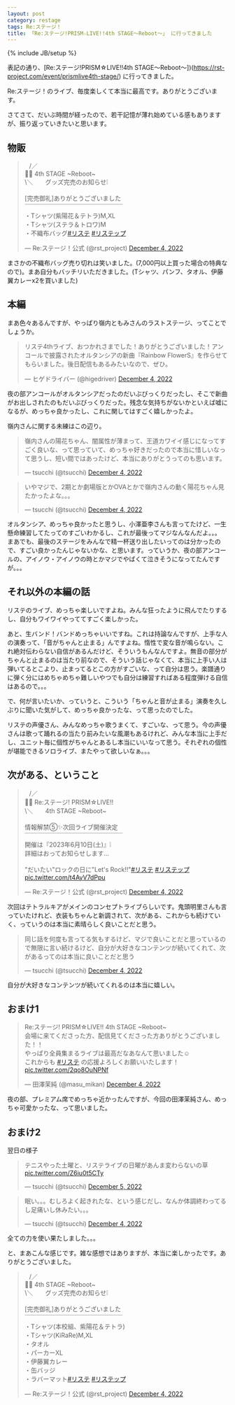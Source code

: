 ```yaml
---
layout: post
category: restage
tags: Re:ステージ！
title: 「Re:ステージ!PRISM☆LIVE!!4th STAGE～Reboot～」 に行ってきました
---
```

{% include JB/setup %}

表記の通り、[Re:ステージ!PRISM☆LIVE!!4th STAGE～Reboot～])(https://rst-project.com/event/prismlive4th-stage/) に行ってきました。

Re:ステージ！のライブ、毎度楽しくて本当に最高です。ありがとうございます。

さてさて、だいぶ時間が経ったので、若干記憶が薄れ始めている感もありますが、振り返っていきたいと思います。

## 物販

<blockquote class="twitter-tweet" data-conversation="none"><p lang="ja" dir="ltr">⠀/／<br>👺📢 4th STAGE ~Reboot~<br> \＼　　グッズ完売のお知らせ❕<br><br>[完売御礼]ありがとうございました<br>￣￣￣￣￣￣￣￣￣￣￣￣￣￣￣￣<br>・Tシャツ(紫陽花＆テトラ)M,XL<br>・Tシャツ(ステラ＆トロワ)M<br>・不織布バッグ<a href="https://twitter.com/hashtag/%E3%83%AA%E3%82%B9%E3%83%86?src=hash&amp;ref_src=twsrc%5Etfw">#リステ</a> <a href="https://twitter.com/hashtag/%E3%83%AA%E3%82%B9%E3%83%86%E3%83%83%E3%83%97?src=hash&amp;ref_src=twsrc%5Etfw">#リステップ</a></p>&mdash; Re:ステージ！公式 (@rst_project) <a href="https://twitter.com/rst_project/status/1599264230599184386?ref_src=twsrc%5Etfw">December 4, 2022</a></blockquote> <script async src="https://platform.twitter.com/widgets.js" charset="utf-8"></script>

まさかの不織布バッグ売り切れは笑いました。(7,000円以上買った場合の特典なので)。まあ自分もバッチリいただきました。(Tシャツ、パンフ、タオル、伊藤翼カレーx2を買いました)

## 本編

まあ色々あるんですが、やっぱり嶺内ともみさんのラストステージ、ってことでしょうか。

<blockquote class="twitter-tweet"><p lang="ja" dir="ltr">リステ4thライブ、おつかれさまでした！ありがとうございました！アンコールで披露されたオルタンシアの新曲『Rainbow FlowerS』を作らせてもらいました。後日配信もあるみたいなので、ぜひ。</p>&mdash; ヒゲドライバー (@higedriver) <a href="https://twitter.com/higedriver/status/1599374022319673344?ref_src=twsrc%5Etfw">December 4, 2022</a></blockquote> <script async src="https://platform.twitter.com/widgets.js" charset="utf-8"></script>

夜の部アンコールがオルタンシアだったのだいぶびっくりだったし、そこで新曲がお出しされたのもだいぶびっくりだった。残念な気持ちがないかといえば嘘になるが、めっちゃ良かったし、これに関してはすごく嬉しかったよ。

嶺内さんに関する未練はこの辺り。

<blockquote class="twitter-tweet"><p lang="ja" dir="ltr">嶺内さんの陽花ちゃん、闇属性が薄まって、王道カワイイ感じになってすごく良いな、って思っていて、めっちゃ好きだったので本当に惜しいなって思うし、短い間ではあったけど、本当にありがとうってのも思います。</p>&mdash; tsucchi (@tsucchi) <a href="https://twitter.com/tsucchi/status/1599433737028395010?ref_src=twsrc%5Etfw">December 4, 2022</a></blockquote> <script async src="https://platform.twitter.com/widgets.js" charset="utf-8"></script>

<blockquote class="twitter-tweet" data-conversation="none"><p lang="ja" dir="ltr">いやマジで、2期とか劇場版とかOVAとかで嶺内さんの動く陽花ちゃん見たかったよな。。。</p>&mdash; tsucchi (@tsucchi) <a href="https://twitter.com/tsucchi/status/1599434488941248515?ref_src=twsrc%5Etfw">December 4, 2022</a></blockquote> <script async src="https://platform.twitter.com/widgets.js" charset="utf-8"></script>

オルタンシア、めっちゃ良かったと思うし、小澤亜李さんも言ってたけど、一生懸命練習してたってのすごいわかるし、これが最後ってマジなんなんだよ。。。
まあでも、最後のステージをみんなで精一杯送り出したいってのは分かったので、すごい良かったんじゃないかな、と思います。っていうか、夜の部アンコールの、アイノウ・アイノウの時とかマジでやばくて泣きそうになってたんですが。。。

## それ以外の本編の話

リステのライブ、めっちゃ楽しいですよね。みんな狂ったように飛んでたりするし、自分もワイワイやっててすごく楽しかった。

あと、生バンド！バンドめっちゃいいですね。これは持論なんですが、上手な人の演奏って、「音がちゃんと止まる」んですよね。惰性で変な音が鳴らない。これ絶対伝わらない自信があるんだけど、そういうもんなんですよ。無音の部分がちゃんと止まるのは当たり前なので、そういう話じゃなくて、本当に上手い人は弾いてるとこより、止まってるとこの方がすごいな、って自分は思う。楽譜通りに弾く分にはめちゃめちゃ難しいやつでも自分は練習すればある程度弾ける自信はあるので。。。

で、何が言いたいか、っていうと、こういう「ちゃんと音が止まる」演奏を久しぶりに聞いた気がして、めっちゃ良かったな、って思ったのでした。

リステの声優さん、みんなめっちゃ歌うまくて、すごいな、って思う。今の声優さんは歌って踊れるの当たり前みたいな風潮もあるけれど、みんな本当に上手だし、ユニット毎に個性がちゃんとあるし本当にいいなって思う。それぞれの個性が堪能できるソロライブ、またやって欲しいなぁ。。。

## 次がある、ということ

<blockquote class="twitter-tweet" data-conversation="none"><p lang="ja" dir="ltr">⠀/／<br>👺📢 Re:ステージ! PRISM☆LIVE!!<br> \＼　　4th STAGE ~Reboot~<br><br>情報解禁⑤✨次回ライブ開催決定<br>￣￣￣￣￣￣￣￣￣￣￣￣￣￣￣￣<br>開催は『2023年6月10日(土)』❕<br>詳細はおってお知らせします…<br><br>&quot;だいたい&quot;ロックの日に&quot;Let&#39;s Rock!!&quot;<a href="https://twitter.com/hashtag/%E3%83%AA%E3%82%B9%E3%83%86?src=hash&amp;ref_src=twsrc%5Etfw">#リステ</a> <a href="https://twitter.com/hashtag/%E3%83%AA%E3%82%B9%E3%83%86%E3%83%83%E3%83%97?src=hash&amp;ref_src=twsrc%5Etfw">#リステップ</a> <a href="https://t.co/t4AyV7dPpu">pic.twitter.com/t4AyV7dPpu</a></p>&mdash; Re:ステージ！公式 (@rst_project) <a href="https://twitter.com/rst_project/status/1599394252701605894?ref_src=twsrc%5Etfw">December 4, 2022</a></blockquote> <script async src="https://platform.twitter.com/widgets.js" charset="utf-8"></script>

次回はテトラルキアがメインのコンセプトライブらしいです。鬼頭明里さんも言っていたけれど、衣装もちゃんと新調されて、次がある、これからも続けていく、っていうのは本当に素晴らしく良いことだと思う。

<blockquote class="twitter-tweet"><p lang="ja" dir="ltr">同じ話を何度も言ってる気もするけど、マジで良いことだと思っているので無限に言い続けるけど、自分が大好きなコンテンツが続いてくれて、次があるってのは本当に良いことだと思う</p>&mdash; tsucchi (@tsucchi) <a href="https://twitter.com/tsucchi/status/1599428873514815488?ref_src=twsrc%5Etfw">December 4, 2022</a></blockquote> <script async src="https://platform.twitter.com/widgets.js" charset="utf-8"></script>

自分が大好きなコンテンツが続いてくれるのは本当に嬉しい。

## おまけ1

<blockquote class="twitter-tweet"><p lang="ja" dir="ltr">Re:ステージ! PRISM☆LIVE!! 4th STAGE ~Reboot~<br>会場に来てくださった方、配信見てくださった方ありがとうございました！！<br>やっぱり全員集まるライブは最高だなあなんて思いました☺<br>これからも <a href="https://twitter.com/hashtag/%E3%83%AA%E3%82%B9%E3%83%86?src=hash&amp;ref_src=twsrc%5Etfw">#リステ</a> の応援よろしくお願いいたします！ <a href="https://t.co/2qo8OuNPNf">pic.twitter.com/2qo8OuNPNf</a></p>&mdash; 田澤茉純 (@masu_mikan) <a href="https://twitter.com/masu_mikan/status/1599391083213238277?ref_src=twsrc%5Etfw">December 4, 2022</a></blockquote> <script async src="https://platform.twitter.com/widgets.js" charset="utf-8"></script>

夜の部、プレミアム席でめっちゃ近かったんですが、今回の田澤茉純さん、めっちゃ可愛かったな、って思いました。

## おまけ2

翌日の様子

<blockquote class="twitter-tweet"><p lang="ja" dir="ltr">テニスやった土曜と、リステライブの日曜があんま変わらないの草 <a href="https://t.co/Z6iu0t5CTy">pic.twitter.com/Z6iu0t5CTy</a></p>&mdash; tsucchi (@tsucchi) <a href="https://twitter.com/tsucchi/status/1599610583707693057?ref_src=twsrc%5Etfw">December 5, 2022</a></blockquote> <script async src="https://platform.twitter.com/widgets.js" charset="utf-8"></script>

<blockquote class="twitter-tweet"><p lang="ja" dir="ltr">眠い。。。むしろよく起きれたな、という感じだし、なんか体調終わってるし足痛いし休みたい。。。</p>&mdash; tsucchi (@tsucchi) <a href="https://twitter.com/tsucchi/status/1599547156209487872?ref_src=twsrc%5Etfw">December 4, 2022</a></blockquote> <script async src="https://platform.twitter.com/widgets.js" charset="utf-8"></script>

全ての力を使い果たしました。。。

と、まあこんな感じです。雑な感想ではありますが、本当に楽しかったです。ありがとうございました。

<blockquote class="twitter-tweet" data-conversation="none"><p lang="ja" dir="ltr">⠀/／<br>👺📢 4th STAGE ~Reboot~<br> \＼　　グッズ完売のお知らせ❕<br><br>[完売御礼]ありがとうございました<br>￣￣￣￣￣￣￣￣￣￣￣￣￣￣￣￣<br>・Tシャツ(本校組、紫陽花＆テトラ)<br>・Tシャツ(KiRaRe)M,XL<br>・タオル<br>・パーカーXL<br>・伊藤翼カレー<br>・缶バッジ<br>・ラバーマット<a href="https://twitter.com/hashtag/%E3%83%AA%E3%82%B9%E3%83%86?src=hash&amp;ref_src=twsrc%5Etfw">#リステ</a> <a href="https://twitter.com/hashtag/%E3%83%AA%E3%82%B9%E3%83%86%E3%83%83%E3%83%97?src=hash&amp;ref_src=twsrc%5Etfw">#リステップ</a></p>&mdash; Re:ステージ！公式 (@rst_project) <a href="https://twitter.com/rst_project/status/1599341358460067841?ref_src=twsrc%5Etfw">December 4, 2022</a></blockquote> <script async src="https://platform.twitter.com/widgets.js" charset="utf-8"></script>
